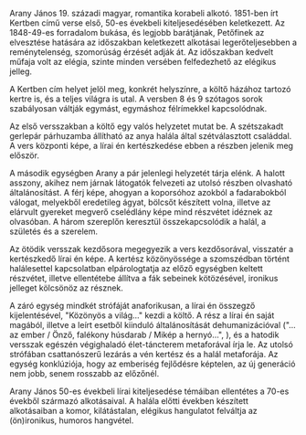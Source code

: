 Arany János 19. századi magyar, romantika korabeli alkotó. 1851-ben írt Kertben című verse első, 50-es évekbeli kiteljesedésében keletkezett. Az 1848-49-es forradalom bukása, és legjobb barátjának, Petőfinek az elvesztése hatására az időszakban keletkezett alkotásai legerőteljesebben a reménytelenség, szomorúság érzését adják át. Az időszakban kedvelt műfaja volt az elégia, szinte minden versében felfedezhető az elégikus jelleg.

A Kertben cím helyet jelöl meg, konkrét helyszínre, a költő házához tartozó kertre is, és a teljes világra is utal. A versben 8 és 9 szótagos sorok szabályosan váltják egymást, egymáshoz félrímekkel kapcsolódnak.

Az első versszakban a költő egy valós helyzetet mutat be. A szétszakadt gerlepár párhuzamba állítható az anya halála által szétválasztott családdal. A vers központi képe, a lírai én kertészkedése ebben a részben jelenik meg először.

A második egységben Arany a pár jelenlegi helyzetét tárja elénk. A halott asszony, akihez nem járnak látogatók felvezeti az utolsó részben olvasható általánosítást. A férj képe, ahogyan a koporsóhoz azokból a  fadarabokból válogat, melyekből eredetileg ágyat, bölcsőt készített volna, illetve az elárvult gyereket megverő cselédlány képe mind részvétet idéznek az olvasóban. A három szereplőn keresztül összekapcsolódik a halál, a születés és a szerelem.

Az ötödik versszak kezdősora megegyezik a vers kezdősorával, visszatér a kertészkedő lírai én képe. A kertész közönyössége a szomszédban történt halálesettel kapcsolatban elpárologtatja az előző egységben keltett részvétet, illetve ellentétebe állítva a fák sebeinek kötözésével,  ironikus jelleget kölcsönöz az résznek.

A záró egység mindkét strófáját anaforikusan, a lírai én összegző kijelentésével, "Közönyös a világ..." kezdi a költő. A rész a lírai én saját magából, illetve a leírt esetből kiinduló általánosítását dehumanizációval ("... az ember / Önző, falékony húsdarab / Mikép a hernyó...", ), és a hatodik versszak egészén végighaladó élet-táncterem metaforával írja le. Az utolsó strófában csattanószerű lezárás a vén kertész és a halál metaforája. Az egység konklúziója, hogy az emberiség fejlődésre képtelen, az új generáció nem jobb, senem rosszabb az előzőnél.

Arany János 50-es évekbeli lírai kiteljesedése témáiban ellentétes a 70-es évekből származó alkotásaival. A halála előtti években készített alkotásaiban a komor, kilátástalan, elégikus hangulatot felváltja az (ön)ironikus, humoros hangvétel.
